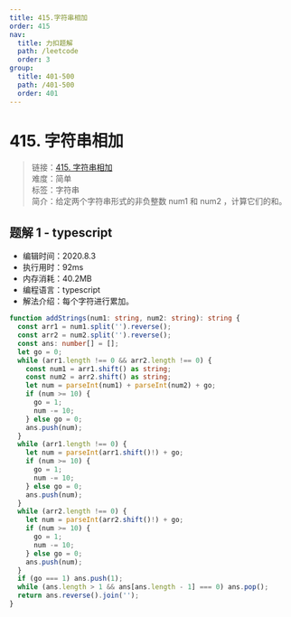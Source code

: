 ```yaml
---
title: 415.字符串相加
order: 415
nav:
  title: 力扣题解
  path: /leetcode
  order: 3
group:
  title: 401-500
  path: /401-500
  order: 401
---
```


# 415. 字符串相加

> 链接：[415. 字符串相加](https://leetcode-cn.com/problems/add-strings/)  
> 难度：简单  
> 标签：字符串  
> 简介：给定两个字符串形式的非负整数 num1 和 num2 ，计算它们的和。

## 题解 1 - typescript

- 编辑时间：2020.8.3
- 执行用时：92ms
- 内存消耗：40.2MB
- 编程语言：typescript
- 解法介绍：每个字符进行累加。

```typescript
function addStrings(num1: string, num2: string): string {
  const arr1 = num1.split('').reverse();
  const arr2 = num2.split('').reverse();
  const ans: number[] = [];
  let go = 0;
  while (arr1.length !== 0 && arr2.length !== 0) {
    const num1 = arr1.shift() as string;
    const num2 = arr2.shift() as string;
    let num = parseInt(num1) + parseInt(num2) + go;
    if (num >= 10) {
      go = 1;
      num -= 10;
    } else go = 0;
    ans.push(num);
  }
  while (arr1.length !== 0) {
    let num = parseInt(arr1.shift()!) + go;
    if (num >= 10) {
      go = 1;
      num -= 10;
    } else go = 0;
    ans.push(num);
  }
  while (arr2.length !== 0) {
    let num = parseInt(arr2.shift()!) + go;
    if (num >= 10) {
      go = 1;
      num -= 10;
    } else go = 0;
    ans.push(num);
  }
  if (go === 1) ans.push(1);
  while (ans.length > 1 && ans[ans.length - 1] === 0) ans.pop();
  return ans.reverse().join('');
}
```
